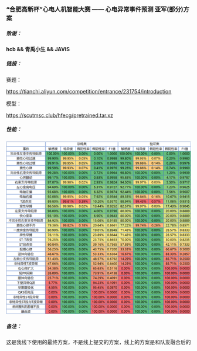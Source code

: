 ### “合肥高新杯”心电人机智能大赛 —— 心电异常事件预测 亚军(部分)方案

##### 致谢：

**hcb && 青禹小生 && JAVIS**

##### 链接：

赛题：

<https://tianchi.aliyun.com/competition/entrance/231754/introduction>

模型：

<https://scutmsc.club/hfecg/pretrained.tar.xz>

##### 性能：

![](./perf.png)

##### 备注：

这是我线下使用的最终方案，不是线上提交的方案，线上的方案是和队友融合后的
